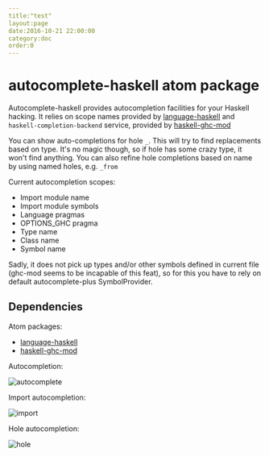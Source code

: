 ```yaml
---
title:"test"
layout:page
date:2016-10-21 22:00:00
category:doc
order:0
---
```


# autocomplete-haskell atom package

Autocomplete-haskell provides autocompletion facilities for your Haskell
hacking.
It relies on scope names provided by [language-haskell][1] and `haskell-completion-backend` service, provided by [haskell-ghc-mod][2]

You can show auto-completions for hole `_`. This will try to find replacements
based on type. It's no magic though, so if hole has some crazy type, it won't
find anything. You can also refine hole completions based on name by using named holes, e.g. `_from`

Current autocompletion scopes:

* Import module name
* Import module symbols
* Language pragmas
* OPTIONS_GHC pragma
* Type name
* Class name
* Symbol name

Sadly, it does not pick up types and/or other symbols defined in current file
(ghc-mod seems to be incapable of this feat), so for this you have to rely on
default autocomplete-plus SymbolProvider.

## Dependencies

Atom packages:

* [language-haskell][1]
* [haskell-ghc-mod][2]

[1]: https://atom.io/packages/language-haskell
[2]: https://atom.io/packages/haskell-ghc-mod

Autocompletion:

![autocomplete](https://cloud.githubusercontent.com/assets/7275622/9704861/e4474ec4-54bc-11e5-92f4-84a3995e45cb.gif)

Import autocompletion:

![import](https://cloud.githubusercontent.com/assets/7275622/9704865/ff39f79a-54bc-11e5-9912-5fb2884b749b.gif)

Hole autocompletion:

![hole](https://cloud.githubusercontent.com/assets/7275622/9704890/5581ccae-54bd-11e5-8ec6-8aa289e5a099.gif)
